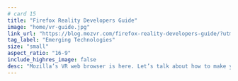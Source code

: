 ```yaml
---
# card 15
title: "Firefox Reality Developers Guide"
image: "home/vr-guide.jpg"
link_url: "https://blog.mozvr.com/firefox-reality-developers-guide/?utm_source=www.mozilla.org&utm_medium=referral&utm_campaign=homepage&utm_content=card"
tag_label: "Emerging Technologies"
size: "small"
aspect_ratio: "16-9"
include_highres_image: false
desc: "Mozilla’s VR web browser is here. Let’s talk about how to make your experiences work well in this new browser."
---
```

